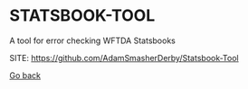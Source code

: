 # STATSBOOK-TOOL
 
 A tool for error checking WFTDA Statsbooks
 
 SITE: https://github.com/AdamSmasherDerby/Statsbook-Tool

 [Go back](https://portable-linux-apps.github.io/apps.html)
